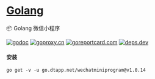 <h1>
<a href="https://www.dtapp.net/">Golang</a>
</h1>

📦 Golang 微信小程序

[comment]: <> (go)
[![godoc](https://pkg.go.dev/badge/go.dtapp.net/wechatminiprogram?status.svg)](https://pkg.go.dev/go.dtapp.net/wechatminiprogram)
[![goproxy.cn](https://goproxy.cn/stats/go.dtapp.net/wechatminiprogram/badges/download-count.svg)](https://goproxy.cn/stats/go.dtapp.net/wechatminiprogram)
[![goreportcard.com](https://goreportcard.com/badge/go.dtapp.net/wechatminiprogram)](https://goreportcard.com/report/go.dtapp.net/wechatminiprogram)
[![deps.dev](https://img.shields.io/badge/deps-go-red.svg)](https://deps.dev/go/go.dtapp.net%2Fwechatminiprogram)

#### 安装

```shell
go get -v -u go.dtapp.net/wechatminiprogram@v1.0.14
```

